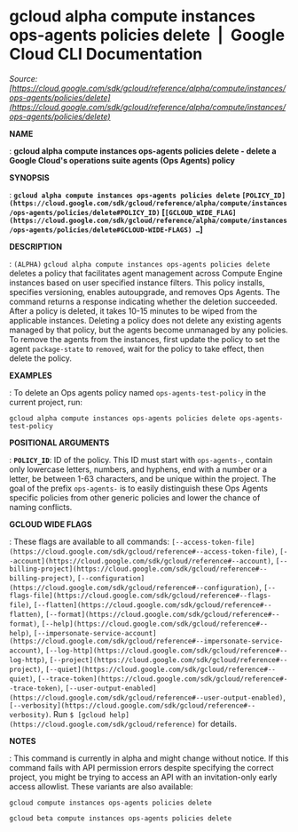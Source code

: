 # gcloud alpha compute instances ops-agents policies delete  |  Google Cloud CLI Documentation

*Source: [https://cloud.google.com/sdk/gcloud/reference/alpha/compute/instances/ops-agents/policies/delete](https://cloud.google.com/sdk/gcloud/reference/alpha/compute/instances/ops-agents/policies/delete)*

**NAME**

: **gcloud alpha compute instances ops-agents policies delete - delete a Google Cloud's operations suite agents (Ops Agents) policy**

**SYNOPSIS**

: **`gcloud alpha compute instances ops-agents policies delete` `[POLICY_ID](https://cloud.google.com/sdk/gcloud/reference/alpha/compute/instances/ops-agents/policies/delete#POLICY_ID)` [`[GCLOUD_WIDE_FLAG](https://cloud.google.com/sdk/gcloud/reference/alpha/compute/instances/ops-agents/policies/delete#GCLOUD-WIDE-FLAGS) …`]**

**DESCRIPTION**

: `(ALPHA)` `gcloud alpha compute instances ops-agents policies
delete` deletes a policy that facilitates agent management across Compute
Engine instances based on user specified instance filters. This policy installs,
specifies versioning, enables autoupgrade, and removes Ops Agents.
The command returns a response indicating whether the deletion succeeded. After
a policy is deleted, it takes 10-15 minutes to be wiped from the applicable
instances. Deleting a policy does not delete any existing agents managed by that
policy, but the agents become unmanaged by any policies. To remove the agents
from the instances, first update the policy to set the agent
``package-state`` to
``removed``, wait for the policy to take
effect, then delete the policy.

**EXAMPLES**

: To delete an Ops agents policy named
``ops-agents-test-policy`` in the current
project, run:

```
gcloud alpha compute instances ops-agents policies delete ops-agents-test-policy
```

**POSITIONAL ARGUMENTS**

: **`POLICY_ID`**:
ID of the policy.
This ID must start with ``ops-agents-``,
contain only lowercase letters, numbers, and hyphens, end with a number or a
letter, be between 1-63 characters, and be unique within the project. The goal
of the prefix ``ops-agents-`` is to easily
distinguish these Ops Agents specific policies from other generic policies and
lower the chance of naming conflicts.

**GCLOUD WIDE FLAGS**

: These flags are available to all commands: `[--access-token-file](https://cloud.google.com/sdk/gcloud/reference#--access-token-file)`,
`[--account](https://cloud.google.com/sdk/gcloud/reference#--account)`, `[--billing-project](https://cloud.google.com/sdk/gcloud/reference#--billing-project)`,
`[--configuration](https://cloud.google.com/sdk/gcloud/reference#--configuration)`,
`[--flags-file](https://cloud.google.com/sdk/gcloud/reference#--flags-file)`,
`[--flatten](https://cloud.google.com/sdk/gcloud/reference#--flatten)`, `[--format](https://cloud.google.com/sdk/gcloud/reference#--format)`, `[--help](https://cloud.google.com/sdk/gcloud/reference#--help)`, `[--impersonate-service-account](https://cloud.google.com/sdk/gcloud/reference#--impersonate-service-account)`,
`[--log-http](https://cloud.google.com/sdk/gcloud/reference#--log-http)`,
`[--project](https://cloud.google.com/sdk/gcloud/reference#--project)`, `[--quiet](https://cloud.google.com/sdk/gcloud/reference#--quiet)`, `[--trace-token](https://cloud.google.com/sdk/gcloud/reference#--trace-token)`, `[--user-output-enabled](https://cloud.google.com/sdk/gcloud/reference#--user-output-enabled)`,
`[--verbosity](https://cloud.google.com/sdk/gcloud/reference#--verbosity)`.
Run `$ [gcloud help](https://cloud.google.com/sdk/gcloud/reference)` for details.

**NOTES**

: This command is currently in alpha and might change without notice. If this
command fails with API permission errors despite specifying the correct project,
you might be trying to access an API with an invitation-only early access
allowlist. These variants are also available:

```
gcloud compute instances ops-agents policies delete
```

```
gcloud beta compute instances ops-agents policies delete
```